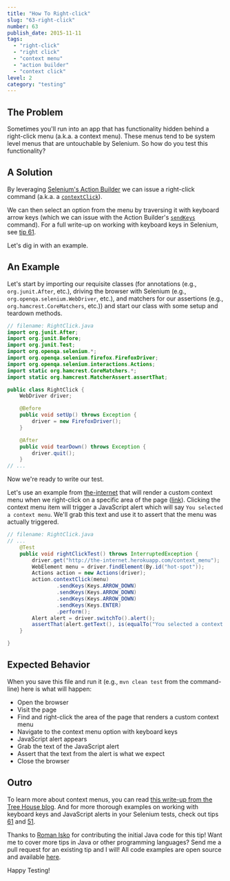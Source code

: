 ```yaml
---
title: "How To Right-click"
slug: "63-right-click"
number: 63
publish_date: 2015-11-11
tags:
  - "right-click"
  - "right click"
  - "context menu"
  - "action builder"
  - "context click"
level: 2
category: "testing"
---
```


## The Problem

Sometimes you'll run into an app that has functionality hidden behind a right-click menu (a.k.a. a context menu). These menus tend to be system level menus that are untouchable by Selenium. So how do you test this functionality?

## A Solution

By leveraging [Selenium's Action Builder](https://seleniumhq.github.io/selenium/docs/api/java/org/openqa/selenium/interactions/Actions.html) we can issue a right-click command (a.k.a. a [`contextClick`](https://seleniumhq.github.io/selenium/docs/api/java/org/openqa/selenium/interactions/Actions.html#contextClick--)).

We can then select an option from the menu by traversing it with keyboard arrow keys (which we can issue with the Action Builder's [`sendKeys`](https://seleniumhq.github.io/selenium/docs/api/java/org/openqa/selenium/interactions/Actions.html#sendKeys-java.lang.CharSequence...-) command). For a full write-up on working with keyboard keys in Selenium, see [tip 61](/tips/61-keyboard-keys).

Let's dig in with an example.

## An Example

Let's start by importing our requisite classes (for annotations (e.g., `org.junit.After`, etc.), driving the browser with Selenium (e.g., `org.openqa.selenium.WebDriver`, etc.), and matchers for our assertions (e.g., `org.hamcrest.CoreMatchers`, etc.)) and start our class with some setup and teardown methods.

```java
// filename: RightClick.java
import org.junit.After;
import org.junit.Before;
import org.junit.Test;
import org.openqa.selenium.*;
import org.openqa.selenium.firefox.FirefoxDriver;
import org.openqa.selenium.interactions.Actions;
import static org.hamcrest.CoreMatchers.*;
import static org.hamcrest.MatcherAssert.assertThat;

public class RightClick {
    WebDriver driver;

    @Before
    public void setUp() throws Exception {
        driver = new FirefoxDriver();
    }

    @After
    public void tearDown() throws Exception {
        driver.quit();
    }
// ...
```

Now we're ready to write our test.

Let's use an example from [the-internet](https://github.com/tourdedave/the-internet) that will render a custom context menu when we right-click on a specific area of the page ([link](http://the-internet.herokuapp.com/context_menu)).
Clicking the context menu item will trigger a JavaScript alert which will say `You selected a context menu`. We'll grab this text and use it to assert that the menu was actually triggered.

```java
// filename: RightClick.java
// ...
    @Test
    public void rightClickTest() throws InterruptedException {
        driver.get("http://the-internet.herokuapp.com/context_menu");
        WebElement menu = driver.findElement(By.id("hot-spot"));
        Actions action = new Actions(driver);
        action.contextClick(menu)
                .sendKeys(Keys.ARROW_DOWN)
                .sendKeys(Keys.ARROW_DOWN)
                .sendKeys(Keys.ARROW_DOWN)
                .sendKeys(Keys.ENTER)
                .perform();
        Alert alert = driver.switchTo().alert();
        assertThat(alert.getText(), is(equalTo("You selected a context menu")));
    }

}
```

## Expected Behavior

When you save this file and run it (e.g., `mvn clean test` from the command-line) here is what will happen:

+ Open the browser
+ Visit the page
+ Find and right-click the area of the page that renders a custom context menu
+ Navigate to the context menu option with keyboard keys
+ JavaScript alert appears
+ Grab the text of the JavaScript alert
+ Assert that the text from the alert is what we expect
+ Close the browser

## Outro

To learn more about context menus, you can read [this write-up from the Tree House blog](http://blog.teamtreehouse.com/building-html5-context-menus). And for more thorough examples on working with keyboard keys and JavaScript alerts in your Selenium tests, check out tips [61](/tips/61-keyboard-keys) and [51](/tips/51-javascript-alerts).

Thanks to [Roman Isko](https://github.com/RomanIsko) for contributing the initial Java code for this tip! Want me to cover more tips in Java or other programming languages? Send me a pull request for an existing tip and I will! All code examples are open source and available [here](http://github.com/tourdedave/elemental-selenium-tips).

Happy Testing!
